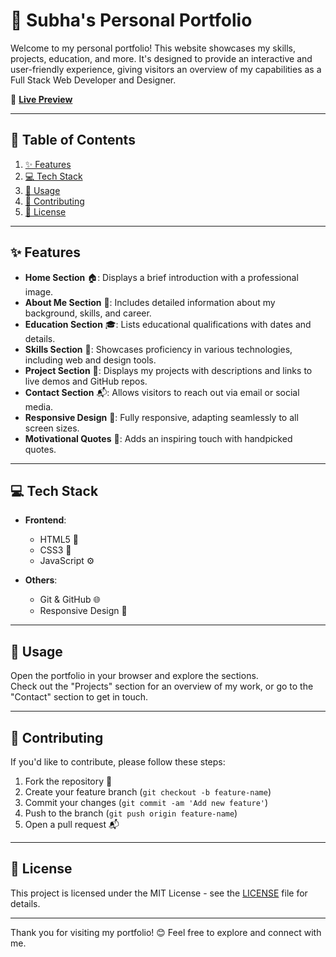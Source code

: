 # 🚀 Subha's Personal Portfolio

Welcome to my personal portfolio! This website showcases my skills, projects, education, and more. It's designed to provide an interactive and user-friendly experience, giving visitors an overview of my capabilities as a Full Stack Web Developer and Designer.

🔗 **[Live Preview](portfoliosubha.vercel.app)**

---

## 📑 Table of Contents

1. [✨ Features](#features)
2. [💻 Tech Stack](#tech-stack)
3. [🚀 Usage](#usage)
4. [🤝 Contributing](#contributing)
5. [📜 License](#license)

---

## ✨ Features

- **Home Section** 🏠: Displays a brief introduction with a professional image.
- **About Me Section** 👤: Includes detailed information about my background, skills, and career.
- **Education Section** 🎓: Lists educational qualifications with dates and details.
- **Skills Section** 💼: Showcases proficiency in various technologies, including web and design tools.
- **Project Section** 📂: Displays my projects with descriptions and links to live demos and GitHub repos.
- **Contact Section** 📬: Allows visitors to reach out via email or social media.
- **Responsive Design** 📱: Fully responsive, adapting seamlessly to all screen sizes.
- **Motivational Quotes** 🌟: Adds an inspiring touch with handpicked quotes.

---

## 💻 Tech Stack

- **Frontend**:
  - HTML5 📝
  - CSS3 🎨
  - JavaScript ⚙️

- **Others**:
  - Git & GitHub 🌐
  - Responsive Design 📱

---

## 🚀 Usage

Open the portfolio in your browser and explore the sections.  
Check out the "Projects" section for an overview of my work, or go to the "Contact" section to get in touch.

---

## 🤝 Contributing

If you'd like to contribute, please follow these steps:

1. Fork the repository 🍴
2. Create your feature branch (`git checkout -b feature-name`)
3. Commit your changes (`git commit -am 'Add new feature'`)
4. Push to the branch (`git push origin feature-name`)
5. Open a pull request 📬

---

## 📜 License

This project is licensed under the MIT License - see the [LICENSE](LICENSE) file for details.

---

Thank you for visiting my portfolio! 😊 Feel free to explore and connect with me.

